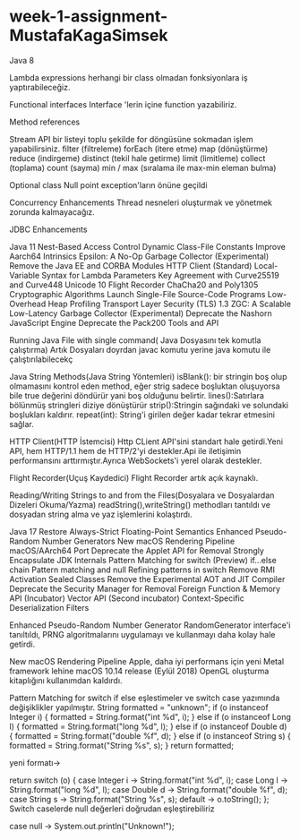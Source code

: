 # week-1-assignment-MustafaKagaSimsek

Java 8

Lambda expressions
herhangi bir class olmadan fonksiyonlara iş yaptırabileceğiz.

Functional interfaces
 Interface 'lerin içine function yazabiliriz.

Method references

Stream API
bir listeyi toplu şekilde for döngüsüne sokmadan işlem yapabilirsiniz.
 filter (filtreleme)
 forEach (itere etme)
 map (dönüştürme)
 reduce (indirgeme)
 distinct (tekil hale getirme)
 limit (limitleme)
 collect (toplama)
 count (sayma)
 min / max  (sıralama ile max-min eleman bulma)

Optional class
Null point exception'ların önüne geçildi

Concurrency Enhancements
Thread nesneleri oluşturmak ve yönetmek zorunda kalmayacağız.

JDBC Enhancements 

Java 11
Nest-Based Access Control
Dynamic Class-File Constants
Improve Aarch64 Intrinsics
Epsilon: A No-Op Garbage Collector (Experimental)
Remove the Java EE and CORBA Modules
HTTP Client (Standard)
Local-Variable Syntax for Lambda Parameters
Key Agreement with Curve25519 and Curve448
Unicode 10
Flight Recorder
ChaCha20 and Poly1305 Cryptographic Algorithms
Launch Single-File Source-Code Programs
Low-Overhead Heap Profiling
Transport Layer Security (TLS) 1.3
ZGC: A Scalable Low-Latency Garbage Collector (Experimental)
Deprecate the Nashorn JavaScript Engine
Deprecate the Pack200 Tools and API

Running Java File with single command( Java Dosyasını tek komutla çalıştırma)
Artık Dosyaları doyrdan javac komutu yerine java komutu ile çalıştırılabilecekç

Java String Methods(Java String Yöntemleri)
isBlank(): bir stringin boş olup olmamasını kontrol eden method, eğer strig sadece boşluktan oluşuyorsa bile true değerini döndürür yani boş olduğunu belirtir.
lines():Satırlara bölünmüş stringleri diziye dönüştürür
strip():Stringin sağındaki ve solundaki boşlukları kaldırır.
repeat(int): String'i girilen değer kadar tekrar etmesini sağlar.

HTTP Client(HTTP İstemcisi)
Http CLient API'sini standart hale getirdi.Yeni API, hem HTTP/1.1 hem de HTTP/2'yi destekler.Api ile iletişimin performansını arttırmıştır.Ayrıca WebSockets'i yerel olarak destekler.

Flight Recorder(Uçuş Kaydedici)
Flight Recorder artık açık kaynaklı.

Reading/Writing Strings to and from the Files(Dosyalara ve Dosyalardan Dizeleri Okuma/Yazma)
readString(),writeString() methodları tantıldı ve dosyadan string alma ve yaz işlemlerini kolaştırdı.

Java 17
Restore Always-Strict Floating-Point Semantics
Enhanced Pseudo-Random Number Generators
New macOS Rendering Pipeline
macOS/AArch64 Port
Deprecate the Applet API for Removal
Strongly Encapsulate JDK Internals
Pattern Matching for switch (Preview)
 if…else chain
 Pattern matching and null
 Refining patterns in switch
Remove RMI Activation
Sealed Classes
Remove the Experimental AOT and JIT Compiler
Deprecate the Security Manager for Removal
Foreign Function & Memory API (Incubator)
Vector API (Second incubator)
Context-Specific Deserialization Filters


Enhanced Pseudo-Random Number Generator
RandomGenerator interface'i tanıltıldı, PRNG algoritmalarını uygulamayı ve kullanmayı daha kolay hale getirdi.

New macOS Rendering Pipeline
Apple, daha iyi performans için yeni Metal framework lehine  macOS 10.14 release (Eylül 2018) OpenGL oluşturma kitaplığını kullanımdan kaldırdı.


Pattern Matching for switch
if else eşlestimeler ve switch case yazımında değişiklikler yapılmıştır.
String formatted = "unknown";
      if (o instanceof Integer i) {
          formatted = String.format("int %d", i);
      } else if (o instanceof Long l) {
          formatted = String.format("long %d", l);
      } else if (o instanceof Double d) {
          formatted = String.format("double %f", d);
      } else if (o instanceof String s) {
          formatted = String.format("String %s", s);
      }
      return formatted;

yeni formatı->

 return switch (o) {
            case Integer i -> String.format("int %d", i);
            case Long l    -> String.format("long %d", l);
            case Double d  -> String.format("double %f", d);
            case String s  -> String.format("String %s", s);
            default        -> o.toString();
        };
Switch caselerde null değerleri doğrudan eşleştirebiliriz

 case null                   -> System.out.println("Unknown!");

